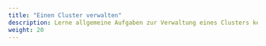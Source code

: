 ```yaml
---
title: "Einen Cluster verwalten"
description: Lerne allgemeine Aufgaben zur Verwaltung eines Clusters kennen.
weight: 20
---
```


